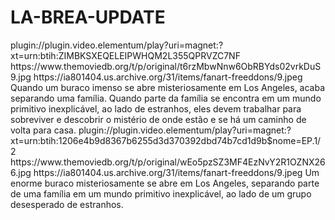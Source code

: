 # LA-BREA-UPDATE

<item>
<title>[COLOR silver][B] LÁ BREA -A TERRA PERDIDA 1° TEMPORADA [/COLOR][/B][COLOR yellow]  FULL HD  [B][/COLOR][/B]</title>
<link>plugin://plugin.video.elementum/play?uri=magnet:?xt=urn:btih:ZIMBKSXEQELEIPWHQM2L355QPRVZC7NF</link>
<thumbnail>https://www.themoviedb.org/t/p/original/t6rzMbwNnw6ObRBYds02vrkDuS9.jpg</thumbnail>
<fanart>https://ia801404.us.archive.org/31/items/fanart-freeddons/9.jpeg</fanart>
<info> Quando um buraco imenso se abre misteriosamente em Los Angeles, acaba separando uma família. Quando parte da família se encontra em um mundo primitivo inexplicável, ao lado de estranhos, eles devem trabalhar para sobreviver e descobrir o mistério de onde estão e se há um caminho de volta para casa.</info>
</item>

<item>
<title>[COLOR silver][B]  LÁ BREA -A TERRA PERDIDA 2° TEMPORADA  [/COLOR][/B][COLOR yellow]  FULL HD  [B][/COLOR][/B]</title>
<link>plugin://plugin.video.elementum/play?uri=magnet:?xt=urn:btih:1206e4b9d8367b6255d3d370392dbd74b7cd1d9b$nome=EP.1/2</link>
<thumbnail>https://www.themoviedb.org/t/p/original/wEo5pzSZ3MF4EzNvY2R1OZNX266.jpg</thumbnail>
<fanart>https://ia801404.us.archive.org/31/items/fanart-freeddons/9.jpeg</fanart>
<info>Um enorme buraco misteriosamente se abre em Los Angeles, separando parte de uma família em um mundo primitivo inexplicável, ao lado de um grupo desesperado de estranhos.</info>
</item> 
